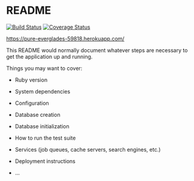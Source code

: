 # README

[![Build Status](https://img.shields.io/endpoint.svg?url=https%3A%2F%2Factions-badge.atrox.dev%2FHolyHol%2FTaskManager%2Fbadge%3Fref%3Ddevelop&style=flat)](https://actions-badge.atrox.dev/HolyHol/TaskManager/goto?ref=develop)
[![Coverage Status](https://coveralls.io/repos/github/HolyHol/TaskManager/badge.svg?branch=develop)](https://coveralls.io/github/HolyHol/TaskManager?branch=develop)

https://pure-everglades-59818.herokuapp.com/

This README would normally document whatever steps are necessary to get the
application up and running.

Things you may want to cover:

* Ruby version

* System dependencies

* Configuration

* Database creation

* Database initialization

* How to run the test suite

* Services (job queues, cache servers, search engines, etc.)

* Deployment instructions

* ...
